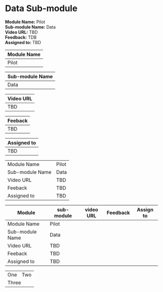 # Data Sub-module

**Module Name:** Pilot  
**Sub-module Name:** Data  
**Video URL:** TBD  
**Feedback:** TDB  
**Assigned to:** TBD  

|Module Name|
| --- |
| Pilot |

| Sub-module Name | 
| --- |
| Data |

| Video URL | 
| --- |
| TBD |

| Feeback | 
| --- |
| TBD |

| Assigned to | 
| --- |
| TBD |


|||
| ---- | --- |
| Module Name | Pilot |
| Sub-module Name | Data |
| Video URL | TBD |
| Feeback | TBD |
| Assigned to | TBD |


| Module  | sub-module | video URL | Feedback | Assign to |
| ---- | --- | --- | --- | --- |
| Module Name | Pilot |
| Sub-module Name | Data |
| Video URL | TBD |
| Feeback | TBD |
| Assigned to | TBD |


<table>
  <tr>
    <td>One</td>
    <td>Two</td>
  </tr>
  <tr>
    <td colspan="2">Three</td>
  </tr>
</table>
